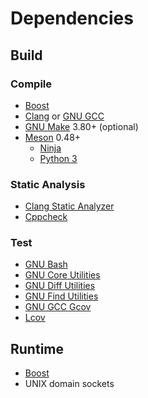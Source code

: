 # Dependencies

## Build

### Compile
  * [Boost](https://www.boost.org/)
  * [Clang](https://clang.llvm.org/) or [GNU GCC](https://www.gnu.org/software/gcc/)
  * [GNU Make](https://www.gnu.org/software/make/) 3.80+ (optional)
  * [Meson](https://mesonbuild.com/) 0.48+
    * [Ninja](https://ninja-build.org/)
    * [Python 3](https://www.python.org/)

### Static Analysis
  * [Clang Static Analyzer](https://clang-analyzer.llvm.org/)
  * [Cppcheck](http://cppcheck.sourceforge.net/)

### Test
  * [GNU Bash](https://www.gnu.org/software/bash/)
  * [GNU Core Utilities](https://www.gnu.org/software/coreutils/)
  * [GNU Diff Utilities](https://www.gnu.org/software/diffutils/)
  * [GNU Find Utilities](https://www.gnu.org/software/findutils/)
  * [GNU GCC Gcov](https://gcc.gnu.org/onlinedocs/gcc/Gcov.html)
  * [Lcov](https://github.com/linux-test-project/lcov)

## Runtime
  * [Boost](https://www.boost.org/)
  * UNIX domain sockets
